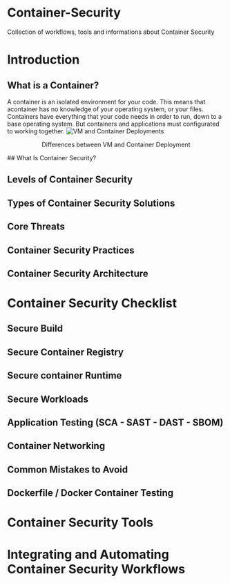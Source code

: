 # Container-Security
Collection of workflows, tools and informations about Container Security

# Introduction
## What is a Container?
A container is an isolated environment for your code. This means that acontainer has no knowledge of your operating system, or your files. Containers have everything that your code needs in order to run, down to a base operating system. But containers and applications must configurated to working together.
![VM and Container Deployments](https://www.veritis.com/wp-content/uploads/2019/09/virtual-machine-and-container-deployments.jpg)
<p align="center">Differences between VM and Container Deployment </p>
## What Is Container Security?

## Levels of Container Security

## Types of Container Security Solutions

## Core Threats

## Container Security Practices

## Container Security Architecture

# Container Security Checklist

## Secure Build
## Secure Container Registry
## Secure container Runtime
## Secure Workloads
## Application Testing (SCA - SAST - DAST - SBOM)
## Container Networking
## Common Mistakes to Avoid
## Dockerfile / Docker Container Testing

# Container Security Tools

# Integrating and Automating Container Security Workflows
